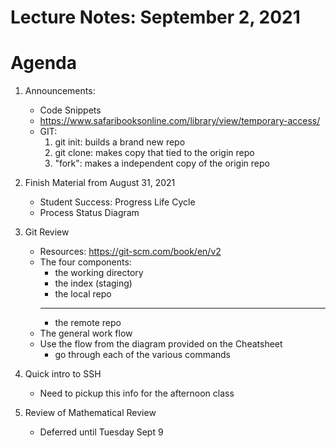 # Lecture Notes: September 2, 2021

# Agenda
  1. Announcements:
     * Code Snippets
     * https://www.safaribooksonline.com/library/view/temporary-access/
     * GIT:
       1. git init: builds a brand new repo
       2. git clone: makes copy that tied to the origin repo
       3. "fork":  makes a independent copy of the origin repo

  1. Finish Material from August 31, 2021
     * Student Success:  Progress Life Cycle
     * Process Status Diagram

  1. Git Review
     * Resources: https://git-scm.com/book/en/v2
     * The four components:
       - the working directory
       - the index (staging)
       - the local repo
       ----------------------
       - the remote repo
     * The general work flow
     * Use the flow from the diagram provided on the Cheatsheet
       - go through each of the various commands

  1. Quick intro to SSH
     - Need to pickup this info for the afternoon class 

  1. Review of Mathematical Review
     * Deferred until Tuesday Sept 9
